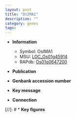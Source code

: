 ```yaml
---
layout: post
title: "OsIMA1"
description: ""
category: genes
tags: 
---
```


* **Information**  
    + Symbol: OsIMA1  
    + MSU: [LOC_Os01g45914](http://rice.uga.edu/cgi-bin/ORF_infopage.cgi?orf=LOC_Os01g45914)  
    + RAPdb: [Os01g0647200](http://rapdb.dna.affrc.go.jp/viewer/gbrowse_details/irgsp1?name=Os01g0647200)  

* **Publication**  

* **Genbank accession number**  

* **Key message**  

* **Connection**  

[//]: # * **Key figures**  


